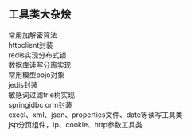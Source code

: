 ## 工具类大杂烩
常用加解密算法  
httpclient封装  
redis实现分布式锁  
数据库读写分离实现  
常用模型pojo对象  
jedis封装  
敏感词过滤trie树实现  
springjdbc orm封装  
excel、xml、json、properties文件、date等读写工具类  
jsp分页组件，ip、cookie、http参数工具类  
